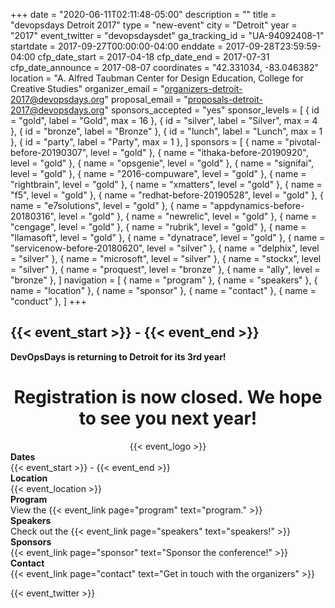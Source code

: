 +++
date = "2020-06-11T02:11:48-05:00"
description = ""
title = "devopsdays Detroit 2017"
type = "new-event"
city = "Detroit"
year = "2017"
event_twitter = "devopsdaysdet"
ga_tracking_id = "UA-94092408-1"
startdate = 2017-09-27T00:00:00-04:00
enddate = 2017-09-28T23:59:59-04:00
cfp_date_start = 2017-04-18
cfp_date_end = 2017-07-31
cfp_date_announce = 2017-08-07
coordinates = "42.331034, -83.046382"
location = "A. Alfred Taubman Center for Design Education, College for Creative Studies"
organizer_email = "organizers-detroit-2017@devopsdays.org"
proposal_email = "proposals-detroit-2017@devopsdays.org"
sponsors_accepted = "yes"
sponsor_levels = [
    { id = "gold", label = "Gold", max = 16 },
    { id = "silver", label = "Silver", max = 4 },
    { id = "bronze", label = "Bronze" },
    { id = "lunch", label = "Lunch", max = 1 },
    { id = "party", label = "Party", max = 1 },
]
sponsors = [
    { name = "pivotal-before-20190307", level = "gold" },
    { name = "ithaka-before-20190920", level = "gold" },
    { name = "opsgenie", level = "gold" },
    { name = "signifai", level = "gold" },
    { name = "2016-compuware", level = "gold" },
    { name = "rightbrain", level = "gold" },
    { name = "xmatters", level = "gold" },
    { name = "f5", level = "gold" },
    { name = "redhat-before-20190528", level = "gold" },
    { name = "e7solutions", level = "gold" },
    { name = "appdynamics-before-20180316", level = "gold" },
    { name = "newrelic", level = "gold" },
    { name = "cengage", level = "gold" },
    { name = "rubrik", level = "gold" },
    { name = "llamasoft", level = "gold" },
    { name = "dynatrace", level = "gold" },
    { name = "servicenow-before-20180620", level = "silver" },
    { name = "delphix", level = "silver" },
    { name = "microsoft", level = "silver" },
    { name = "stockx", level = "silver" },
    { name = "proquest", level = "bronze" },
    { name = "ally", level = "bronze" },
]
navigation = [
    { name = "program" },
    { name = "speakers" },
    { name = "location" },
    { name = "sponsor" },
    { name = "contact" },
    { name = "conduct" },
]
+++
<h2>{{< event_start >}} - {{< event_end >}}</h2>


**DevOpsDays is returning to Detroit for its 3rd year!**

<div style="text-align:center;">
  <h1>Registration is now closed. We hope to see you next year!</h1>
</div>

<div style="text-align:center;">
  {{< event_logo >}}
</div>

<div class = "row">
  <div class = "col-md-2">
    <strong>Dates</strong>
  </div>
  <div class = "col-md-8">
    {{< event_start >}} - {{< event_end >}}
  </div>
</div>

<div class = "row">
  <div class = "col-md-2">
    <strong>Location</strong>
  </div>
  <div class = "col-md-8">
    {{< event_location >}}
  </div>
</div>

<!-- <div class = "row">
  <div class = "col-md-2">
    <strong>Register</strong>
  </div>
  <div class = "col-md-8">
    {{< event_link page="registration" text="Register to attend the conference!" >}}
  </div>
</div> -->

<div class = "row">
  <div class = "col-md-2">
    <strong>Program</strong>
  </div>
  <div class = "col-md-8">
    View the {{< event_link page="program" text="program." >}}
  </div>
</div>

<div class = "row">
  <div class = "col-md-2">
    <strong>Speakers</strong>
  </div>
  <div class = "col-md-8">
    Check out the {{< event_link page="speakers" text="speakers!" >}}
  </div>
</div>

<div class = "row">
  <div class = "col-md-2">
    <strong>Sponsors</strong>
  </div>
  <div class = "col-md-8">
    {{< event_link page="sponsor" text="Sponsor the conference!" >}}
  </div>
</div>

<div class = "row">
  <div class = "col-md-2">
    <strong>Contact</strong>
  </div>
  <div class = "col-md-8">
    {{< event_link page="contact" text="Get in touch with the organizers" >}}
  </div>
</div>

{{< event_twitter >}}
